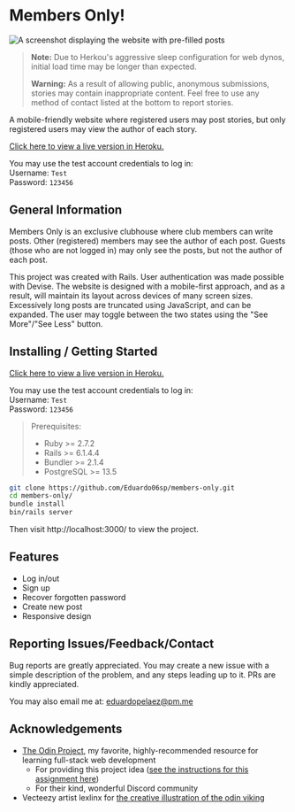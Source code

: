 # Members Only!
![A screenshot displaying the website with pre-filled posts](https://i.postimg.cc/cLZWGt1Z/members-only-home.png "Site Home Page")
> **Note:** Due to Herkou's aggressive sleep configuration for web dynos, initial load time may be longer than expected.
>
> **Warning:** As a result of allowing public, anonymous submissions, stories may contain inappropriate content. Feel free to use any method of contact listed at the bottom to report stories.

A mobile-friendly website where registered users may post stories, but only registered users may view the author of each story.

[Click here to view a live version in Heroku.](https://quiet-meadow-24874.herokuapp.com/)

You may use the test account credentials to log in:<br>
Username: `Test`<br>
Password: `123456`

## General Information
Members Only is an exclusive clubhouse where club members can write posts. Other (registered) members may see the author of each post. Guests (those who are not logged in) may only see the posts, but not the author of each post.

This project was created with Rails. User authentication was made possible with Devise.
The website is designed with a mobile-first approach, and as a result, will maintain its layout across devices of many screen sizes.
Excessively long posts are truncated using JavaScript, and can be expanded. The user may toggle between the two states using the "See More"/"See Less" button.

## Installing / Getting Started
[Click here to view a live version in Heroku.](https://quiet-meadow-24874.herokuapp.com/)

You may use the test account credentials to log in:<br>
Username: `Test`<br>
Password: `123456`

> Prerequisites:
> * Ruby >= 2.7.2
> * Rails >= 6.1.4.4
> * Bundler >= 2.1.4
> * PostgreSQL >= 13.5

```bash
git clone https://github.com/Eduardo06sp/members-only.git
cd members-only/
bundle install
bin/rails server
```
Then visit http://localhost:3000/ to view the project.

## Features
* Log in/out
* Sign up
* Recover forgotten password
* Create new post
* Responsive design

## Reporting Issues/Feedback/Contact
Bug reports are greatly appreciated. You may create a new issue with a simple description of the problem, and any steps leading up to it.
PRs are kindly appreciated.

You may also email me at: eduardopelaez@pm.me

## Acknowledgements
* [The Odin Project](https://www.theodinproject.com/home), my favorite, highly-recommended resource for learning full-stack web development
  - For providing this project idea ([see the instructions for this assignment here](https://www.theodinproject.com/paths/full-stack-ruby-on-rails/courses/ruby-on-rails/lessons/members-only))
  - For their kind, wonderful Discord community
* Vecteezy artist lexlinx for [the creative illustration of the odin viking](https://www.vecteezy.com/vector-art/5191239-god-odin-mascot-viking-illustration)

